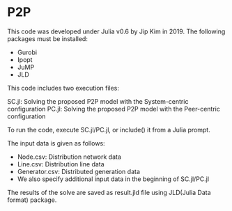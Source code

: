 # P2P

This code was developed under Julia v0.6 by Jip Kim in 2019.
The following packages must be installed:

  - Gurobi
  - Ipopt
  - JuMP
  - JLD    

This code includes two execution files:

SC.jl: Solving the proposed P2P model with the System-centric configuration
PC.jl: Solving the proposed P2P model with the Peer-centric configuration

To run the code, execute SC.jl/PC.jl, or include() it from a Julia prompt.

The input data is given as follows:

  - Node.csv: Distribution network data
  - Line.csv: Distribution line data
  - Generator.csv: Distributed generation data
  - We also specify additional input data in the beginning of SC.jl/PC.jl

The results of the solve are saved as result.jld file using JLD(Julia Data format) package.
